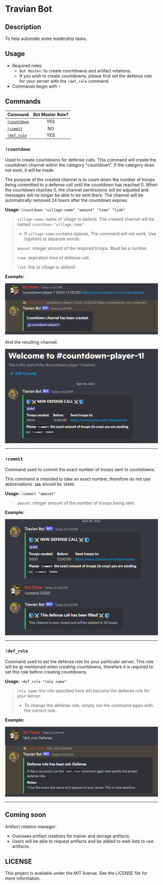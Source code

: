 # Travian Bot

## Description

To help automate some leadership tasks.

## Usage

* Required roles:
  * `Bot Master`: to create countdowns and artifact rotations.
  * If you wish to create countdowns, please first set the defense role for your server with the `!def_role` command.
* Commands begin with `!`

## Commands

|Command|Bot Master Role?|
|--------|:--------------:|
|[`!countdown`](https://github.com/kyle-gross/discord-bot#countdown)|YES|
|[`!commit`](https://github.com/kyle-gross/discord-bot#commit)|NO|
|[`!def_role`](https://github.com/kyle-gross/discord-bot#def_role)|YES|

### `!countdown`

Used to create countdowns for defense calls. This command will create the countdown channel within the category "countdown". If the category does not exist, it will be made.

The purpose of the created channel is to count down the number of troops being committed to a defense call until the countdown has reached 0. When the countdown reaches 0, the channel permissions will be adjusted and messages will no longer be able to be sent there. The channel will be automatically removed 24 hours after the countdown expires.

**Usage:** `!countdown "village-name" "amount" "time" "link"`

> `village-name`: name of village to defend. The created channel will be named `countdown-"village_name"`.
>
>* If `village-name` contains spaces, The command will not work. Use hyphens to separate words.
>
> `amount`: integer amount of the required troops. Must be a number.
>
> `time`: expiration time of defense call.
>
> `link`: link to village to defend

**Example:**

![Countdown_1](./assets/images/countdown_1.png)

And the resulting channel:

![Countdown_2](./assets/images/countdown_2.png)

---

### `!commit`

Command used to commit the exact number of troops sent to countdowns.

This command is intended to take an exact number, therefore do not use abbreviations. ~~`10k`~~ should be `10000`.

**Usage:** `!commit "amount"`

> `amount`: integer amount of the number of troops being sent.

**Example:**

![Commit_1](./assets/images/commit_1.png)

---

### `!def_role`

Command used to set the defense role for your particular server. This role will be @ mentioned when creating countdowns, therefore it is required to set this role before creating countdowns.

**Usage:** `!def_role "role name"`

> `role name`: the role specified here will become the defense role for your server.
>
> * To change the defense role, simply run the command again with the correct role.

**Example:**

![Def_role_1](./assets/images/def_role_1.png)

---

## Coming soon

Artifact rotation manager:

* Oversees artifact rotations for trainer and storage artifacts.
* Users will be able to request artifacts and be added to wait-lists to use artifacts.

## LICENSE

This project is available under the MIT license. See the LICENSE file for more information.
